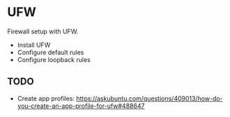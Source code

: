 # UFW

Firewall setup with UFW.

-   Install UFW
-   Configure default rules
-   Configure loopback rules

## TODO

-   Create app profiles: https://askubuntu.com/questions/409013/how-do-you-create-an-app-profile-for-ufw#488647
